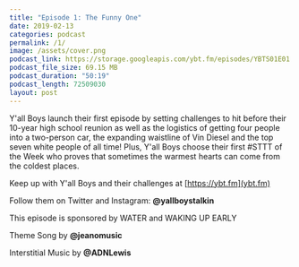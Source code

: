 ```yaml
---
title: "Episode 1: The Funny One"
date: 2019-02-13
categories: podcast
permalink: /1/
image: /assets/cover.png
podcast_link: https://storage.googleapis.com/ybt.fm/episodes/YBTS01E01.mp3
podcast_file_size: 69.15 MB
podcast_duration: "50:19"
podcast_length: 72509030
layout: post
---
```


Y'all Boys launch their first episode by setting challenges to hit before their 10-year high school reunion as well as the logistics of getting four people into a two-person car, the expanding waistline of Vin Diesel and the top seven white people of all time! Plus, Y'all Boys choose their first #STTT of the Week who proves that sometimes the warmest hearts can come from the coldest places.

Keep up with Y'all Boys and their challenges at [https://ybt.fm](ybt.fm)

Follow them on Twitter and Instagram: **@yallboystalkin**

This episode is sponsored by WATER and WAKING UP EARLY

Theme Song by **@jeanomusic**

Interstitial Music by **@ADNLewis**